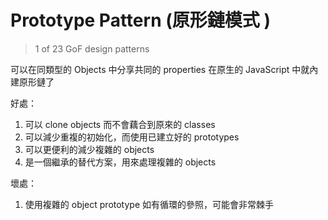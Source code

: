 # Prototype Pattern (原形鏈模式 )

> 1 of 23 GoF design patterns

可以在同類型的 Objects 中分享共同的 properties
在原生的 JavaScript 中就內建原形鏈了

好處：

1. 可以 clone objects 而不會藕合到原來的 classes
2. 可以減少重複的初始化，而使用已建立好的 prototypes
3. 可以更便利的減少複雜的 objects
4. 是一個繼承的替代方案，用來處理複雜的 objects

壞處：

1. 使用複雜的 object prototype 如有循環的參照，可能會非常棘手
